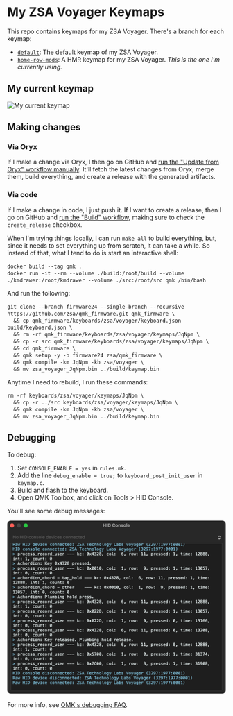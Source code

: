 # My ZSA Voyager Keymaps

This repo contains keymaps for my ZSA Voyager. There's a branch for each keymap:

- [`default`](https://github.com/unindented/zsa-keymaps/tree/default): The default keymap of my ZSA Voyager.
- [`home-row-mods`](https://github.com/unindented/zsa-keymaps/tree/home-row-mods): A HMR keymap for my ZSA Voyager. _This is the one I'm currently using._

## My current keymap

![My current keymap](build/keymap.svg)

## Making changes

### Via Oryx

If I make a change via Oryx, I then go on GitHub and [run the "Update from Oryx" workflow manually](https://github.com/unindented/zsa-keymaps/actions/workflows/update-from-oryx.yml). It'll fetch the latest changes from Oryx, merge them, build everything, and create a release with the generated artifacts.

### Via code

If I make a change in code, I just push it. If I want to create a release, then I go on GitHub and [run the "Build" workflow](https://github.com/unindented/zsa-keymaps/actions/workflows/build.yml), making sure to check the `create_release` checkbox.

When I'm trying things locally, I can run `make all` to build everything, but, since it needs to set everything up from scratch, it can take a while. So instead of that, what I tend to do is start an interactive shell:

```
docker build --tag qmk .
docker run -it --rm --volume ./build:/root/build --volume ./kmdrawer:/root/kmdrawer --volume ./src:/root/src qmk /bin/bash
```

And run the following:

```
git clone --branch firmware24 --single-branch --recursive https://github.com/zsa/qmk_firmware.git qmk_firmware \
  && cp qmk_firmware/keyboards/zsa/voyager/keyboard.json build/keyboard.json \
  && rm -rf qmk_firmware/keyboards/zsa/voyager/keymaps/JqNpm \
  && cp -r src qmk_firmware/keyboards/zsa/voyager/keymaps/JqNpm \
  && cd qmk_firmware \
  && qmk setup -y -b firmware24 zsa/qmk_firmware \
  && qmk compile -km JqNpm -kb zsa/voyager \
  && mv zsa_voyager_JqNpm.bin ../build/keymap.bin
```

Anytime I need to rebuild, I run these commands:

```
rm -rf keyboards/zsa/voyager/keymaps/JqNpm \
  && cp -r ../src keyboards/zsa/voyager/keymaps/JqNpm \
  && qmk compile -km JqNpm -kb zsa/voyager \
  && mv zsa_voyager_JqNpm.bin ../build/keymap.bin
```

## Debugging

To debug:

1. Set `CONSOLE_ENABLE = yes` in `rules.mk`.
2. Add the line `debug_enable = true;` to `keyboard_post_init_user` in `keymap.c`.
3. Build and flash to the keyboard.
4. Open QMK Toolbox, and click on Tools > HID Console.

You'll see some debug messages:

![HID console showing debug messages](docs/hid_console.png)

For more info, see [QMK's debugging FAQ](https://docs.qmk.fm/faq_debug).
